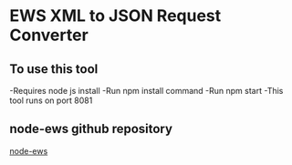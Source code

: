 # EWS XML to JSON Request Converter 

## To use this tool 

-Requires node js install
-Run npm install command
-Run npm start
-This tool runs on port 8081


## node-ews github repository
[node-ews](https://github.com/CumberlandGroup/node-ews)
